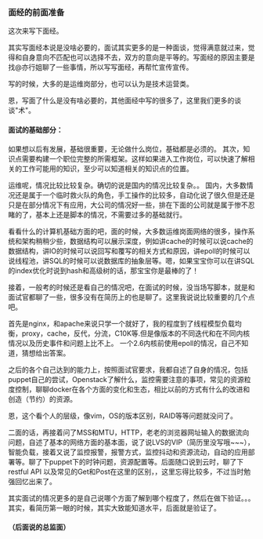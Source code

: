 ### 面经的前面准备

这次来写下面经。

其实写面经本说是没啥必要的，面试其实更多的是一种面谈，觉得满意就过来，觉得和自身意向不匹配也可以选择不去，双方的意向是平等的。写面经的原因主要是找@亦行姐聊了一些事情，所以写写面经，再帮忙宣传宣传。

写的时候，大多的是运维岗部分，也可以认为是技术运营类。

恩，写面了什么是没有啥必要的，其他面经中写的很多了，这里我们更多的谈谈"术"。


#### 面试的基础部分：
如果想以后有发展，基础很重要，无论做什么岗位，基础都是必须的。
其次，知识点需要构建一个职位完整的所需框架。这样如果进入工作岗位，可以快速了解相关的工作可能用的知识，至少可以知道相关的知识点的位置。

运维呢，情况比较比较复杂。确切的说是国内的情况比较复杂。。
国内，大多数情况还是属于一个临时救火队的角色，手工操作的比较多，自动化说了很久但是还是只是在部分情况下有应用，大公司的情况好一些，排在下面的公司就是属于惨不忍睹的了，基本上还是脚本的情况，不需要过多的基础就行。

看看什么的计算机基础方面的吧，面的时候，大多数运维岗面网络的很多，操作系统和架构稍稍少些，数据结构可以展示深度，例如讲cache的时候可以说cache的数据结构，讲IO的时候可以说回写和覆写的相关方式和原因，讲epoll的时候可以说线程池，讲SQL的时候可以说数据库的抽象层等。嗯，如果宝宝你可以在讲SQL的index优化时说到hash和高级树的话，那宝宝你是最棒的了！

接着，一般考的时候还是看自己的情况吧，在面试的时候，没当场写脚本，就是和面试官都聊了一些，很多没有在简历上的也是聊了。这里我说说比较重要的几个点吧。

首先是nginx，和apache来说只学一个就好了，我的程度到了线程模型负载均衡，proxy，cache，反代，分流，C10K等.但是像版本的不同迭代和在不同内核情况以及历史事件和问题上比不上。
一个2.6内核前使用epoll的情况，自己不知道，猜想给出答案。

之后的各个自己达到的能力上，按照面试官要求，我都自述了自身的情况，包括puppet自己的尝试，Openstack了解什么，监控需要注意的事项，常见的资源粒度控制，聊聊docker在各个方面的变化和生态，相比以前的方式有什么的改进和创造（节约）的资源。

恩，这个看个人的层级，像vim，OS的版本区别，RAID等等问题就没问了。

二面的话，再接着问了MSS和MTU，HTTP，老老的浏览器网址输入的数据流向问题，自述了基本的网络方面的基本面，说了说LVS的VIP（简历里没写哦~~~）， 智能负载，接着又说了监控报警，报警方式，监控抖动和资源流动，自动的应用部署等。聊了下puppet下的时钟问题，资源配置等。后面随口说到云时，聊了下restful API  以及常见的Get和Post在这里的区别，，这里忘得比较多，不过当时勉强回忆出来了。

其实面试的情况更多的是自己说哪个方面了解到哪个程度了，然后在做下验证。。。其实，看简历第一眼的时候，其实大致能知道水平，后面就是验证了。

#### （后面说的总监面）

